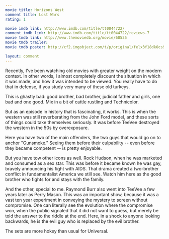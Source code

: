 ```yaml
---
movie title: Horizons West
comment title: Lost Wars
rating: 1

movie imdb link: http://www.imdb.com/title/tt0044722/
comment imdb link: http://www.imdb.com/title/tt0044722/reviews-7
movie tmdb link: http://www.themoviedb.org/movie/60535
movie tmdb trailer: 
movie tmdb poster: http://cf2.imgobject.com/t/p/original/felx3Y18dkOcs9ZtiY4UhcEVvRS.jpg

layout: comment
---
```


Recently, I've been watching old movies with greater weight on the modern context. In other words, I almost completely discount the situation in which it was made, and how it was intended to be viewed. You really have to do that in defense, if you study very many of these old turkeys. 

This is ghastly bad: good brother, bad brother, judicial father and girls, one bad and one good. Mix in a bit of cattle rustling and Technicolor.

But as an episode in history that is fascinating, it works. This is when the western was still reverberating from the John Ford model, and these sorts of things could take themselves seriously. It was before TeeVee destroyed the western in the 50s by overexposure. 

Here you have two of the main offenders, the two guys that would go on to anchor "Gunsmoke." Seeing them before their culpability -- even before they became competent -- is pretty enjoyable.

But you have tow other icons as well. Rock Hudson, when he was marketed and consumed as a sex star. This was before it became known he was gay, bravely announcing his fight with AIDS. That drama created a two-brother conflict in fundamentalist America we still see. Watch him here as the good brother who fights for and stays with the family.

And the other, special to me. Raymond Burr also went into TeeVee a few years later as Perry Mason. This was an important show, because it was a vast ten year experiment in conveying the mystery to screen without compromise. One can literally see the evolution where the compromise won, when the public signaled that it did not want to guess, but merely be told the answer to the riddle at the end. Here, in a shock to anyone looking backwards, he is the evil guy who is replaced by the evil brother.

The sets are more hokey than usual for Universal.